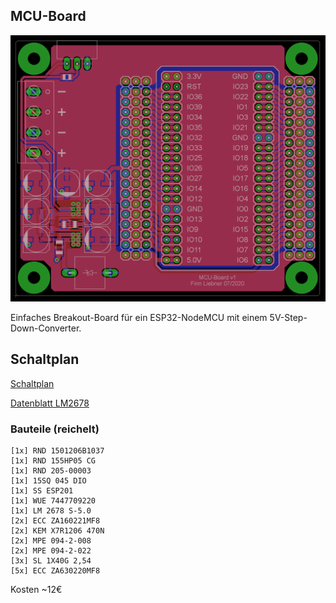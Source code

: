 ## MCU-Board

![](./Board.png)

Einfaches Breakout-Board für ein ESP32-NodeMCU mit einem 5V-Step-Down-Converter.

## Schaltplan

[Schaltplan](./MCU-Board-v1.pdf)

[Datenblatt LM2678](https://www.ti.com/lit/ds/symlink/lm2678.pdf)

### Bauteile (reichelt)
```
[1x] RND 1501206B1037
[1x] RND 155HP05 CG
[1x] RND 205-00003
[1x] 15SQ 045 DIO
[1x] SS ESP201
[1x] WUE 7447709220
[1x] LM 2678 S-5.0
[2x] ECC ZA160221MF8
[2x] KEM X7R1206 470N
[2x] MPE 094-2-008
[2x] MPE 094-2-022
[3x] SL 1X40G 2,54
[5x] ECC ZA630220MF8
```
Kosten ~12€
